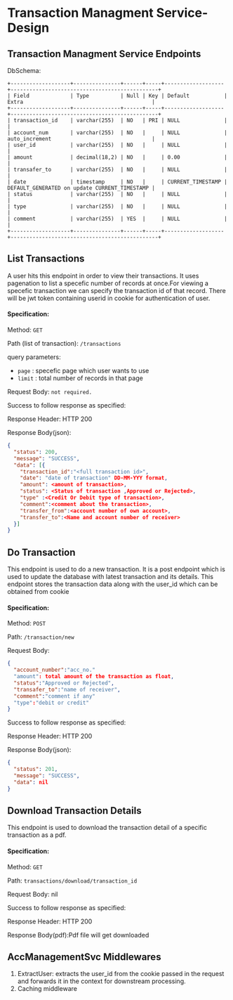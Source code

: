 # Transaction Managment Service-Design

## Transaction Managment Service Endpoints

DbSchema:
```
+-------------------+---------------+------+-----+-------------------+-----------------------------------------------+
| Field             | Type          | Null | Key | Default           | Extra                                         |
+-------------------+---------------+------+-----+-------------------+-----------------------------------------------+
| transaction_id    | varchar(255)  | NO   | PRI | NULL              |                                               |
| account_num       | varchar(255)  | NO   |     | NULL              | auto_increment                                |
| user_id           | varchar(255)  | NO   |     | NULL              |                                               |
| amount            | decimal(18,2) | NO   |     | 0.00              |                                               |
| transafer_to      | varchar(255)  | NO   |     | NULL              |                                               |
| date              | timestamp     | NO   |     | CURRENT_TIMESTAMP | DEFAULT_GENERATED on update CURRENT_TIMESTAMP |
| status            | varchar(255)  | NO   |     | NULL              |                                               |
| type              | varchar(255)  | NO   |     | NULL              |                                               |
| comment           | varchar(255)  | YES  |     | NULL              |                                               |
+-------------------+---------------+------+-----+-------------------+-----------------------------------------------+
```
## List Transactions
A user hits this endpoint in order to view their transactions. It uses pagenation to list a specefic number of records at once.For viewing a specefic transaction we can specify the transaction id of that record. 
There will be jwt token containing userid in cookie for authentication of user.
#### Specification:
Method: `GET`

Path (list of transaction): `/transactions`

query parameters:
- `page` : specefic page which user wants to use
- `limit` : total number of records in that page

Request Body: `not required.`

Success to follow response as specified:

Response Header: HTTP 200

Response Body(json):
```json
{
  "status": 200,
  "message": "SUCCESS",
  "data": [{
    "transaction_id":"<full transaction id>",
    "date": "date of transaction" DD-MM-YYY format,
    "amount": <amount of transaction>,
    "status": <Status of transaction ,Approved or Rejected>,
    "type" :<Credit Or Debit type of transaction>,
    "comment":<comment about the transaction>,
    "transfer_from":<account number of own account>,
    "transfer_to":<Name and account number of receiver>
  }]
}
```

## Do Transaction
This endpoint is used to do a new transaction. It is a post endpoint which is used to update the database with latest transaction and its details.
This endpoint stores the transaction data along with the user_id which can be obtained from cookie
#### Specification:
Method: `POST`

Path: `/transaction/new`

Request Body: 
```json
{
  "account_number":"acc_no."
  "amount": total amount of the transaction as float,
  "status":"Approved or Rejected",
  "transafer_to":"name of receiver",
  "comment":"comment if any"
  "type":"debit or credit"
}
```

Success to follow response as specified:

Response Header: HTTP 200

Response Body(json):
```json
{
  "status": 201,
  "message": "SUCCESS",
  "data": nil
}
```

## Download Transaction Details
This endpoint is used to download the transaction detail of a specific transaction as a pdf.
#### Specification:
Method: `GET`

Path: `transactions/download/transaction_id`

Request Body: nil


Success to follow response as specified:

Response Header: HTTP 200

Response Body(pdf):Pdf file will get downloaded

## AccManagementSvc Middlewares

1. ExtractUser: extracts the user_id from the cookie passed in the request and forwards it in the context for downstream processing.
2. Caching middleware
